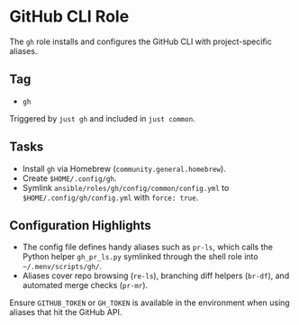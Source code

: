 # GitHub CLI Role

The `gh` role installs and configures the GitHub CLI with project-specific aliases.

## Tag
- `gh`

Triggered by `just gh` and included in `just common`.

## Tasks
- Install `gh` via Homebrew (`community.general.homebrew`).
- Create `$HOME/.config/gh`.
- Symlink `ansible/roles/gh/config/common/config.yml` to `$HOME/.config/gh/config.yml` with `force: true`.

## Configuration Highlights
- The config file defines handy aliases such as `pr-ls`, which calls the Python helper `gh_pr_ls.py` symlinked through the shell role into `~/.menv/scripts/gh/`.
- Aliases cover repo browsing (`re-ls`), branching diff helpers (`br-df`), and automated merge checks (`pr-mr`).

Ensure `GITHUB_TOKEN` or `GH_TOKEN` is available in the environment when using aliases that hit the GitHub API.
